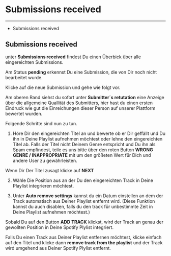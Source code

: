 # Submissions received

---

- Submissions received

## Submissions received

unter **Submissions received** findest Du einen Überbick über alle eingereichten Submissions.

Am Status **pending** erkennst Du eine Submission, die von Dir noch nicht bearbeitet wurde.

Klicke auf die neue Submission und gehe wie folgt vor.

Am oberen Rand siehst du sofort unter **Submitter´s retutation** eine Anzeige über die allgemeine Quallität des Submitters, hier hast du einen ersten Eindruck wie gut die Einreichungen dieser Person auf unserer Plattform bewertet wurden.

Folgende Schritte sind nun zu tun.

1) Höre Dir den eingereichten Titel an und bewerte ob er Dir geffällt und Du ihn in Deine Playlist aufnehmen möchtest oder lehne den eingereichten Titel ab. 
Falls der Titel nicht Deinem Genre entspricht und Du ihn als Spam empfindest, teile es uns bitte über den roten Button **WRONG GENRE / INAPPROPRIATE** mit um den größeten Wert für Dich und andere User zu gewährleisten.

Wenn Dir Der Titel zusagt klicke auf **NEXT**

2) Wähle Die Position aus an der Du den eingereichten Track in Deine Playlist integrieren möchtest.


3) Unter **Auto remove settings** kannst du ein Datum einstellen an dem der Track automatisch aus Deiner Playlist entfernt wird.
(Diese Funktion kannst du auch disablen, falls du den track für unbestimmte Zeit in Deine Playlist aufnehmen möchtest.)

Sobald Du auf den Button **ADD TRACK** klickst, wird der Track an genau der gewollten Position in Deine Spotify Plylist integriert.
   
Falls Du einen Track aus Deiner Playlist entfernen möchtest, klicke einfach auf den Titel und klicke dann **remove track from the playlist**  und der Track wird umgehend aus Deiner Spotify Plylist entfernt.



   
   
   
   
   
   
   

